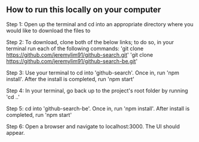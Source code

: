 ## How to run this locally on your computer

Step 1: Open up the terminal and cd into an appropriate directory where you would like to download the files to

Step 2: To download, clone both of the below links; to do so, in your terminal run each of the following commands:
'git clone https://github.com/jeremylim91/github-search.git'
'git clone https://github.com/jeremylim91/github-search-be.git'

Step 3: Use your terminal to cd into 'github-search'. Once in, run 'npm install'. After the install is completed, run 'npm start'

Step 4: In your terminal, go back up to the project's root folder by running 'cd ..'

Step 5: cd into 'github-search-be'. Once in, run 'npm install'. After install is completed, run 'npm start'

Step 6: Open a browser and navigate to localhost:3000. The UI should appear.
